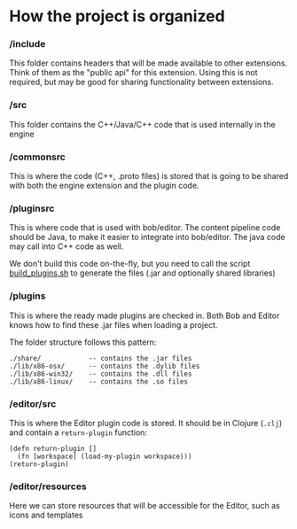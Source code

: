 # How the project is organized

### <extension>/include

This folder contains headers that will be made available to other extensions.
Think of them as the "public api" for this extension.
Using this is not required, but may be good for sharing functionality between extensions.

### <extension>/src

This folder contains the C++/Java/C++ code that is used internally in the engine

### <extension>/commonsrc

This is where the code (C++, .proto files) is stored that is going to be shared with both the engine extension
and the plugin code.


### <extension>/pluginsrc

This is where code that is used with bob/editor.
The content pipeline code should be Java, to make it easier to integrate into bob/editor.
The java code may call into C++ code as well.

We don't build this code on-the-fly, but you need to call the script
[build_plugins.sh](./utils/build/build_plugins.sh) to generate the files (.jar and optionally shared libraries)

### <extension>/plugins

This is where the ready made plugins are checked in.
Both Bob and Editor knows how to find these .jar files when loading a project.

The folder structure follows this pattern:

    ./share/            -- contains the .jar files
    ./lib/x86-osx/      -- contains the .dylib files
    ./lib/x86-win32/    -- contains the .dll files
    ./lib/x86-linux/    -- contains the .so files

### <extension>/editor/src

This is where the Editor plugin code is stored.
It should be in Clojure (`.clj`) and contain a `return-plugin` function:

    (defn return-plugin []
      (fn [workspace] (load-my-plugin workspace)))
    (return-plugin)

### <extension>/editor/resources

Here we can store resources that will be accessible for the Editor, such as icons and templates


